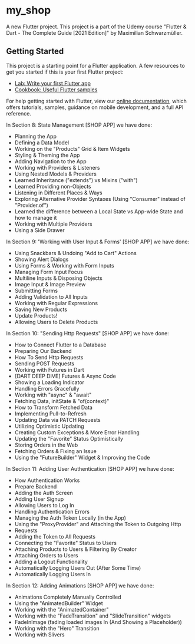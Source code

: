 # my_shop

A new Flutter project.
This project is a part of the Udemy course "Flutter & Dart - The Complete Guide [2021 Edition]" by Maximilian Schwarzmüller.

## Getting Started

This project is a starting point for a Flutter application.
A few resources to get you started if this is your first Flutter project:
- [Lab: Write your first Flutter app](https://flutter.dev/docs/get-started/codelab)
- [Cookbook: Useful Flutter samples](https://flutter.dev/docs/cookbook)

For help getting started with Flutter, view our
[online documentation](https://flutter.dev/docs), which offers tutorials,
samples, guidance on mobile development, and a full API reference.

In Section 8: State Management [SHOP APP] we have done:
- Planning the App
- Defining a Data Model
- Working on the "Products" Grid & Item Widgets
- Styling & Theming the App
- Adding Navigation to the App
- Working with Providers & Listeners
- Using Nested Models & Providers
- Learned Inheritance ("extends") vs Mixins ("with")
- Learned Providing non-Objects
- Listening in Different Places & Ways
- Exploring Alternative Provider Syntaxes (Using "Consumer" instead of "Provider.of")
- Learned the difference between a Local State vs App-wide State and how to manage it
- Working with Multiple Providers
- Using a Side Drawer

In Section 9: 'Working with User Input & Forms' [SHOP APP] we have done:
- Using Snackbars & Undoing "Add to Cart" Actions
- Showing Alert Dialogs
- Using Forms & Working with Form Inputs
- Managing Form Input Focus
- Multiline Inputs & Disposing Objects
- Image Input & Image Preview
- Submitting Forms
- Adding Validation to All Inputs
- Working with Regular Expressions
- Saving New Products
- Update Products!
- Allowing Users to Delete Products

In Section 10: "Sending Http Requests" [SHOP APP] we have done:
 - How to Connect Flutter to a Database
 - Preparing Our Backend
 - How To Send Http Requests
 - Sending POST Requests
 - Working with Futures in Dart
 - [DART DEEP DIVE] Futures & Async Code
 - Showing a Loading Indicator
 - Handling Errors Gracefully
 - Working with "async" & "await"
 - Fetching Data, initState & "of(context)"
 - How to Transform Fetched Data
 - Implementing Pull-to-Refresh
 - Updating Data via PATCH Requests
 - Utilizing Optimistic Updating
 - Creating Custom Exceptions & More Error Handling
 - Updating the "Favorite" Status Optimistically
 - Storing Orders in the Web
 - Fetching Orders & Fixing an Issue
 - Using the "FutureBuilder" Widget & Improving the Code

In Section 11: Adding User Authentication [SHOP APP] we have done:
 - How Authentication Works
 - Prepare Backend
 - Adding the Auth Screen
 - Adding User Signup
 - Allowing Users to Log In
 - Handling Authentication Errors
 - Managing the Auth Token Locally (in the App)
 - Using the "ProxyProvider" and Attaching the Token  to Outgoing Http
 - Requests
 - Adding the Token to All Requests
 - Connecting the "Favorite" Status to Users
 - Attaching Products to Users & Filtering By Creator
 - Attaching Orders to Users
 - Adding a Logout Functionality
 - Automatically Logging Users Out (After Some Time)
 - Automatically Logging Users In

In  Section 12: Adding Animations [SHOP APP] we have done:
- Animations Completely Manually Controlled
- Using the "AnimatedBuilder" Widget
- Working with the "AnimatedContainer"
- Working with the "FadeTransition" and "SlideTransition" widgets
- FadeInImage (fading loaded images In (And Showing a Placeholder))
- Working with the "Hero" Transition
- Working with Slivers